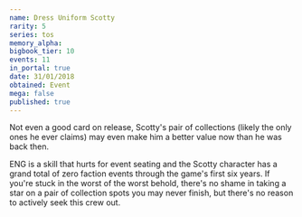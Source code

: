 ```yaml
---
name: Dress Uniform Scotty
rarity: 5
series: tos
memory_alpha:
bigbook_tier: 10
events: 11
in_portal: true
date: 31/01/2018
obtained: Event
mega: false
published: true
---
```


Not even a good card on release, Scotty's pair of collections (likely the only ones he ever claims) may even make him a better value now than he was back then.

ENG is a skill that hurts for event seating and the Scotty character has a grand total of zero faction events through the game's first six years. If you're stuck in the worst of the worst behold, there's no shame in taking a star on a pair of collection spots you may never finish, but there's no reason to actively seek this crew out.
